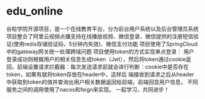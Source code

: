 # edu_online
谷粒学院开源项目，是一个在线教育平台，分为前台用户系统以及后台管理员系统 
项目整合了阿里云视频点播支持在线播放视频、微信登录、微信提供的注册短信验证(使用redis存储验证码，5分钟内失效)、微信支付功能
项目使用了SpringCloud中的gateway网关统一处理跨域问题 
项目使用token的方式实现单点登录： 
    用户登录成功则根据用户的相关信息生成token（Jwt），然后将token通过cookie返回，前端设置请求拦截器：每次发送请求前就会进行判断：cookie中是否存在token，如果有就将token存放在header中，这样后
端接收到请求之后从header中获取到token的值并查询出用户相关数据返回给前端，前端回显用户信息。 
不同服务之间的调用使用了nacos和feign来实现。 
一起学习，共同进步！
